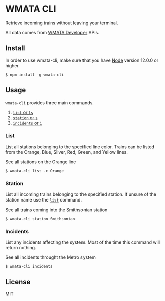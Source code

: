 # WMATA CLI

Retrieve incoming trains without leaving your terminal.

All data comes from [WMATA Developer](https://developer.wmata.com/docs/services/) APIs.

## Install

In order to use wmata-cli, make sure that you have [Node](https://nodejs.org/) version 12.0.0 or higher.

```
$ npm install -g wmata-cli
```

## Usage

`wmata-cli` provides three main commands.

1. [`list` or `ls`](#list)
2. [`station` or `s`](#station)
3. [`incidents` or `i`](#incidents)

### List

List all stations belonging to the specified line color.  Trains can be listed from the Orange, Blue, Silver, Red, Green, and Yellow lines.

See all stations on the Orange line

```
$ wmata-cli list -c Orange
```

### Station

List all incoming trains belonging to the specified station.  If unsure of the station name use the [`list`](#list) command.

See all trains coming into the Smithsonian station

```
$ wmata-cli station Smithsonian
```

### Incidents

List any incidents affecting the system.  Most of the time this command will return nothing.

See all incidents throught the Metro system

```
$ wmata-cli incidents
```

## License

MIT

